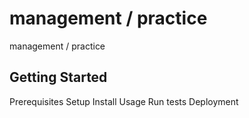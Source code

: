 # management / practice

management / practice

## Getting Started

Prerequisites
Setup
Install
Usage
Run tests
Deployment
